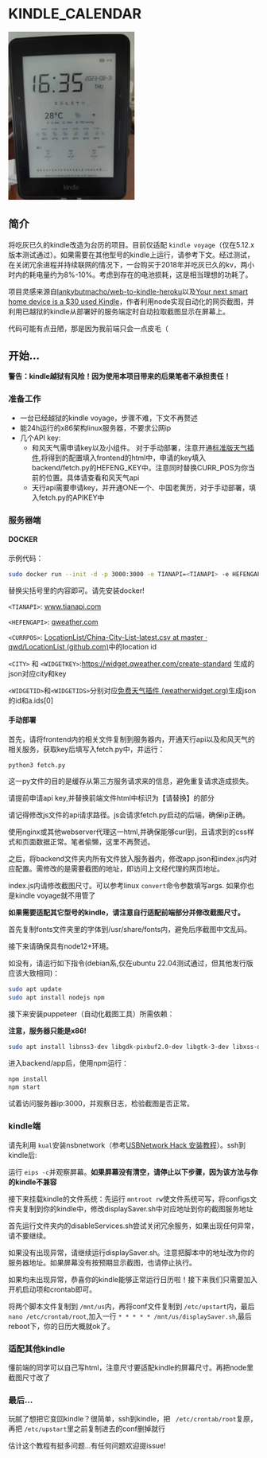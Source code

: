 # KINDLE_CALENDAR

<img src="./assets/KV.jpg" style="zoom: 33%;" />

## 简介

将吃灰已久的kindle改造为台历的项目。目前仅适配 `kindle voyage`（仅在5.12.x版本测试通过）。如果需要在其他型号的kindle上运行，请参考下文。经过测试，在关闭冗余进程并持续联网的情况下，一台购买于2018年并吃灰已久的kv，两小时内的耗电量约为8%-10%。考虑到存在的电池损耗，这是相当理想的功耗了。

项目灵感来源自[lankybutmacho/web-to-kindle-heroku](https://github.com/lankybutmacho/web-to-kindle-heroku)以及[Your next smart home device is a $30 used Kindle](https://matthealy.com/kindle)，作者利用node实现自动化的网页截图，并利用已越狱的kindle从部署好的服务端定时自动拉取截图显示在屏幕上。

代码可能有点丑陋，那是因为我前端只会一点皮毛（

## 开始...

**警告：kindle越狱有风险！因为使用本项目带来的后果笔者不承担责任！**

### 准备工作

+ 一台已经越狱的kindle voyage，步骤不难，下文不再赘述
+ 能24h运行的x86架构linux服务器，不要求公网ip
+ 几个API key:
  + 和风天气需申请key以及小组件。 对于手动部署，注意开通[标准版天气插件](https://widget.qweather.com/create-standard),将得到的配置填入frontend的html中，申请的key填入backend/fetch.py的HEFENG_KEY中。注意同时替换CURR_POS为你当前的位置。具体请查看和风天气api
  + 天行api需要申请key，并开通ONE一个、中国老黄历，对于手动部署，填入fetch.py的APIKEY中

### 服务器端

#### DOCKER

示例代码：

``````sh
sudo docker run --init -d -p 3000:3000 -e TIANAPI=<TIANAPI> -e HEFENGAPI=<HEFENGAPI> -e CURRPOS=<CURRPOS> -e CITY=<CITY> -e WIDGETKEY=<WIDGETKEY> -e WIDGETID=<WIDGETID> -e WIDGETIDS=<WIDGETIDS> sydneymrcat/kindle-calendar
``````

替换尖括号里的内容即可。请先安装docker!

`<TIANAPI>`: www.tianapi.com

`<HEFENGAPI>`: [qweather.com](https://www.qweather.com/)

`<CURRPOS>`: [LocationList/China-City-List-latest.csv at master · qwd/LocationList (github.com)](https://github.com/qwd/LocationList/blob/master/China-City-List-latest.csv)中的location id

`<CITY>` 和 `<WIDGETKEY>`:https://widget.qweather.com/create-standard 生成的json对应city和key

`<WIDGETID>`和`<WIDGETIDS>`分别对应[免费天气插件 (weatherwidget.org)](https://weatherwidget.org/zh/)生成json的id和a.ids[0]

#### 手动部署

首先，请将frontend内的相关文件复制到服务器内，开通天行api以及和风天气的相关服务，获取key后填写入fetch.py中，并运行：

```shell
python3 fetch.py
```

这一py文件的目的是缓存从第三方服务请求来的信息，避免重复请求造成损失。

请提前申请api key,并替换前端文件html中标识为【请替换】的部分

请记得修改js文件的api请求路径。js会请求fetch.py启动的后端，确保ip正确。

使用nginx或其他webserver代理这一html,并确保能够curl到，且请求到的css样式和页面数据正常。笔者偷懒，这里不再赘述。

之后，将backend文件夹内所有文件放入服务器内，修改app.json和index.js内对应配置。需修改的是需要截图的地址，即访问上文经代理的网页地址。

index.js内请修改截图尺寸。可以参考linux `convert`命令参数填写args. 如果你也是kindle voyage就不用管了

**如果需要适配其它型号的kindle，请注意自行适配前端部分并修改截图尺寸。**

首先复制fonts文件夹里的字体到/usr/share/fonts内，避免后序截图中文乱码。

接下来请确保具有node12+环境。

如没有，请运行如下指令(debian系,仅在ubuntu 22.04测试通过，但其他发行版应该大致相同)：

```sh
sudo apt update 
sudo apt install nodejs npm
```

接下来安装puppeteer（自动化截图工具）所需依赖：

**注意，服务器只能是x86!**

```sh
sudo apt install libnss3-dev libgdk-pixbuf2.0-dev libgtk-3-dev libxss-dev libasound2 -y
```

进入backend/app后，使用npm运行：

```sh
npm install
npm start
```

试着访问服务器ip:3000，并观察日志，检验截图是否正常。

### kindle端

请先利用 `kual`安装nsbnetwork（参考[USBNetwork Hack 安装教程](https://bookfere.com/post/59.html)）。ssh到kindle后:

运行 `eips -c`并观察屏幕。**如果屏幕没有清空，请停止以下步骤，因为该方法与你的kindle不兼容**

接下来挂载kindle的文件系统：先运行 `mntroot rw`使文件系统可写，将configs文件夹复制到你的kindle中，修改displaySaver.sh中对应地址到你的截图服务地址

首先运行文件夹内的disableServices.sh尝试关闭冗余服务，如果出现任何异常，请不要继续。

如果没有出现异常，请继续运行displaySaver.sh。注意把脚本中的地址改为你的服务器地址。如果屏幕没有按预期显示截图，也请停止执行。

如果均未出现异常，恭喜你的kindle能够正常运行日历啦！接下来我们只需要加入开机启动项和crontab即可。

将两个脚本文件复制到 `/mnt/us`内，再将conf文件复制到 `/etc/upstart`内，最后 `nano /etc/crontab/root`,加入一行 `* * * * * /mnt/us/displaySaver.sh`,最后reboot下，你的日历大概就ok了。

### 适配其他kindle

懂前端的同学可以自己写html，注意尺寸要适配kindle的屏幕尺寸。再把node里截图尺寸改了

### 最后...

玩腻了想把它变回kindle？很简单，ssh到kindle，把 ` /etc/crontab/root`复原，再把 `/etc/upstart`里之前复制进去的conf删掉就行


估计这个教程有挺多问题...有任何问题欢迎提issue!
